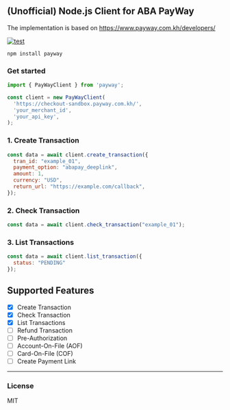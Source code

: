 ## (Unofficial) Node.js Client for ABA PayWay

The implementation is based on https://www.payway.com.kh/developers/

[![test](https://github.com/seanghay/payway-js/actions/workflows/node-test.yml/badge.svg)](https://github.com/seanghay/payway-js/actions/workflows/node-test.yml)

```shell
npm install payway
```

### Get started

```javascript
import { PayWayClient } from 'payway';

const client = new PayWayClient(
  'https://checkout-sandbox.payway.com.kh/',
  'your_merchant_id',
  'your_api_key',
);
```

### 1. Create Transaction

```javascript
const data = await client.create_transaction({
  tran_id: "example_01",
  payment_option: "abapay_deeplink",
  amount: 1,
  currency: "USD",
  return_url: "https://example.com/callback",
});
```

### 2. Check Transaction

```javascript
const data = await client.check_transaction("example_01");
```

### 3. List Transactions

```javascript
const data = await client.list_transaction({
  status: "PENDING"
});
```

## Supported Features

- [x] Create Transaction
- [x] Check Transaction
- [x] List Transactions
- [ ] Refund Transaction
- [ ] Pre-Authorization
- [ ] Account-On-File (AOF)
- [ ] Card-On-File (COF)
- [ ] Create Payment Link

--- 

### License

MIT
